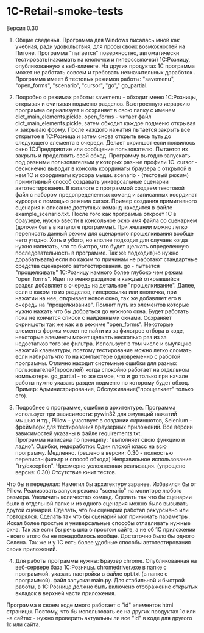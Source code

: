# 1C-Retail-smoke-tests

Версия 0.30

1. Общие сведенья.
Программа для Windows писалась мной как учебная, ради удовольствия, для пробы своих возможностей на Питоне. Программа "пытается" поверхностно, автоматически тестировать(нажимать на кнопочки и гиперссылочки) 1С:Розницу, опубликованную в веб-клиенте. На других продуктах 1С программа может не работать совсем и требовать незначительных доработок .
Программа имеет 6 тестовых режимов работы: "savemenu", "open_forms", "scenario", "cursor", "go"," go_partial.

2. Подробно о режимах работы:
	savemenu - обходит меню 1С:Розницы, открывая и считывая подменю разделов. Выстроенную иерархию программа сериализует и сохраняет в свою папку с именем dict_main_elements.pickle.
	open_forms - читает файл dict_main_elements.pickle, затем обходит каждое подменю открывая и закрываю форму. После каждого нажатия пытается закрыть все открытое в 1С:Розница и затем снова открыть весь путь до следующего элемента в очереди. Делает скриншот если появилось окно 1С:Предприятие или сообщение пользователю. Пытается их закрыть и продолжить свой обход. Программу выгодно запускать под разными пользователями у которых разные профили 1С. 
	cursor - бесконечно выводит в консоль координаты браузера с открытой в нем 1С и координаты курсора мыши.
	scenario - (тестовый режим) примитивный способ создавать универсальные сценарии автотестирования. В каталоге с программой создаем текстовой файл с набором предопределенных команд и записанных координат курсора с помощью режима cursor. Пример создания примитивного сценария и описание доступных команд находится в файле example_scenario.txt.
После того как программа откроет 1С в браузере, нужно ввести в консольное окно имя файла со сценарием (должен быть в каталоге программы). 
При желании можно легко переписать данный режим для сценарного прощелкивания вообще чего угодно.
Хоть и убого, но вполне подходит для случаев когда нужно написать, что то быстро, что будет щелкать определенную последовательность в программе. Так же подходит(но нужно дорабатывать) если по каким то причинам не работают стандартные средства сценарного автотестирования.
	go  - пытается "прощелкивать" 1С:Розницу намного более глубоко чем режим "open_forms". Идет по меню разделов и каждый открывшийся раздел добавляет в очередь на детальное "прощелкивание".  Далее, если в каком то из разделов, гиперссылка или кнопочка, при нажатии на нее, открывает новое окно, так же добавляет его в очередь на "прощелкивание". Помнит путь из элементов которые нужно нажать что бы добраться до нужного окна. Будет работать пока не кончится список с найденными окнами. Сохраняет скриншоты так же как и в режиме "open_forms". Некоторые элементы формы может не найти из за фильтров отбора в коде, некоторые элементы может щелкать несколько раз из за недостатков того же фильтра. Использует в том числе и эмуляцию нажатий клавиатуры, поэтому тестирование можно легко сломать если набирать что то на компьютере одновременно с работой программы. Отлично находит системные ошибки для разных пользователей(профилей) когда спокойно работает на отдельном компьютере.
	go_partial - то же самое, что и go только при начале работы нужно указать раздел подменю по которому будет обход. Пример: Администрирование, Обслуживание("прощелкает" только его).
3. Подробнее о программе, ошибки в архитектуре.
Программа использует три зависимости: pywin32 для эмуляций нажатий мышью и тд., Pillow - участвует в создании скриншотов, Selenium - фреймворк для тестирования браузерных приложений. Все версии зависимостей указаны в файле requirements.txt.  
Программа написана по принципу: "выполняет свою функцию и ладно".
Ошибки, недоработки:
Один плохой класс на всю программу. 
Медленно.  (решено в версии: 0.30 - полностью переписан фильтр и способ обхода)
Неправильное использование "try/exception". 
Чрезмерно усложненная реализация. (упрощено  версия: 0.30)
Отсутствие юнит тестов.

Что бы я переделал:
Наметил бы архитектуру заранее.
Избавился бы от Pillow.
Реализовать запуск режима "scenario" на мониторе любого размера. Увеличить количество команд. Сделать так что бы сценарии были в отдельной папке и из одного сценария можно было вызывать другой сценарий. Сделать, что бы сценарий работал рекурсивно или повторялся. Сделать так что бы сценарий мог принимать параметры.
Искал более простые и универсальные способы отлавливать нужные окна.
Так же если бы речь шла о простом сайте, а не об 1С приложении - всего этого бы не понадобилось вообще. 
Достаточно было бы одного Селена. 
Так же и у 1С есть более удобные способы автотестирования своих приложений.
      
4. Для работы программы нужны:
Браузер chrome. 
Опубликованная на веб-сервере база 1С:Розницы.
 chromedriver.exe в папке с программой.
указать настройки в файле opt.txt (в папке с программой).
файл запуска: main.py. Для стабильной и быстрой работы, в 1С:Рознице должно быть включено отображение открытых вкладок в верхней части приложения.

Программа в своем коде много работает с "id" элементов html страницы. Поэтому, что бы использовать ее на других продуктах 1с или на сайтах - нужно проверить актуальны ли все "id" в коде для другого 1с или сайта. 
